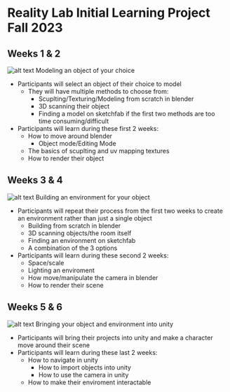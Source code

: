 
# Reality Lab Initial Learning Project Fall 2023
## Weeks 1 & 2
![alt text](https://files.slack.com/files-pri/T0HTW3H0V-F05QYTGH5RB/brain.png?pub_secret=f40f52c8da)
Modeling an object of your choice
* Participants will select an object of their choice to model
    * They will have multiple methods to choose from:
        * Scuplting/Texturing/Modeling from scratch in blender
        * 3D scanning their object
        * Finding a model on sketchfab if the first two methods are too time consuming/difficult
* Participants will learn during these first 2 weeks:
    * How to move around blender
        * Object mode/Editing Mode
    * The basics of scuplting and uv mapping textures
    * How to render their object
## Weeks 3 & 4
![alt text](https://files.slack.com/files-pri/T0HTW3H0V-F05QM9CS7EK/brain_in_lab.png?pub_secret=2bc398badd)
Building an environment for your object
* Participants will repeat their process from the first two weeks to create an environment rather than just a single object
    * Building from scratch in blender
    * 3D scanning objects/the room itself
    * Finding an environment on sketchfab
    * A combination of the 3 options
* Participants will learn during these second 2 weeks:
    * Space/scale
    * Lighting an enviroment
    * How move/manipulate the camera in blender
    * How to render their scene
## Weeks 5 & 6
![alt text](https://files.slack.com/files-pri/T0HTW3H0V-F05R24S7CKU/screenshot_2023-09-05_at_3.31.08_pm.png?pub_secret=8a2778cf81)
Bringing your object and environment into unity
* Participants will bring their projects into unity and make a character move around their scene
* Participants will learn during these last 2 weeks:
    * How to navigate in unity
        * How to import objects into unity
        * How to use the camera in unity
    * How to make their enviroment interactable 